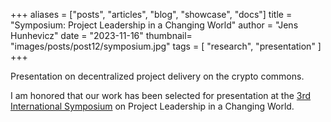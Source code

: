+++
aliases = ["posts", "articles", "blog", "showcase", "docs"]
title = "Symposium: Project Leadership in a Changing World"
author = "Jens Hunhevicz"
date = "2023-11-16"
thumbnail= "images/posts/post12/symposium.jpg"
tags = [
    "research",
    "presentation"
]
+++

Presentation on decentralized project delivery on the crypto commons.

<!--more-->

I am honored that our work has been selected for presentation at the <a target="_blank" rel="noopener noreferrer" href="https://project-leadership-eng.sydney.edu.au/2023-november-symposium/"> 3rd International Symposium</a> on Project Leadership in a Changing World.

<!-- {{< youtube BaDWGRmWETA >}} -->